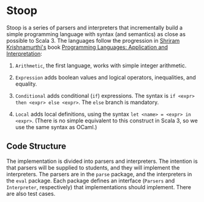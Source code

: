 # Stoop

Stoop is a series of parsers and interpreters that incrementally build a simple programming language with syntax (and semantics) as close as possible to Scala 3. The languages follow the progression in [Shriram Krishnamurthi's][sk] book [Programming Languages: Application and Interpretation][plai]:

1. `Arithmetic`, the first language, works with simple integer arithmetic.

2. `Expression` adds boolean values and logical operators, inequalities, and equality.

3. `Conditional` adds conditional (`if`)  expressions. The syntax is `if <expr> then <expr> else <expr>`. The `else` branch is mandatory.

4. `Local` adds local definitions, using the syntax `let <name> = <expr> in <expr>`. (There is no simple equivalent to this construct in Scala 3, so we use the same syntax as OCaml.)


## Code Structure

The implementation is divided into parsers and interpreters. The intention is that parsers will be supplied to students, and they will implement the interpreters. The parsers are in the `parse` package, and the interpreters in the `eval` package. Each package defines an interface (`Parsers` and `Interpreter`, respectively) that implementations should implement. There are also test cases.

[plai]: https://www.plai.org/
[sk]: https://cs.brown.edu/~sk/
